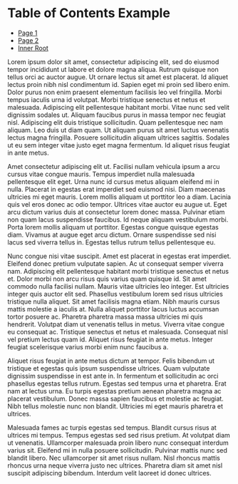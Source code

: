 # Table of Contents Example

* [Page 1](vscode://redhat.vscode-didact?workspace=demos/markdown/toc-local/page1.didact.md)
* [Page 2](vscode://redhat.vscode-didact?workspace=demos/markdown/toc-local/page2.didact.md)
* [Inner Root](vscode://redhat.vscode-didact?workspace=demos/markdown/toc-local/inner-root.didact.md)

Lorem ipsum dolor sit amet, consectetur adipiscing elit, sed do eiusmod tempor incididunt ut labore et dolore magna aliqua. Rutrum quisque non tellus orci ac auctor augue. Ut ornare lectus sit amet est placerat. Id aliquet lectus proin nibh nisl condimentum id. Sapien eget mi proin sed libero enim. Dolor purus non enim praesent elementum facilisis leo vel fringilla. Morbi tempus iaculis urna id volutpat. Morbi tristique senectus et netus et malesuada. Adipiscing elit pellentesque habitant morbi. Vitae nunc sed velit dignissim sodales ut. Aliquam faucibus purus in massa tempor nec feugiat nisl. Adipiscing elit duis tristique sollicitudin. Quam pellentesque nec nam aliquam. Leo duis ut diam quam. Ut aliquam purus sit amet luctus venenatis lectus magna fringilla. Posuere sollicitudin aliquam ultrices sagittis. Sodales ut eu sem integer vitae justo eget magna fermentum. Id aliquet risus feugiat in ante metus.

Amet consectetur adipiscing elit ut. Facilisi nullam vehicula ipsum a arcu cursus vitae congue mauris. Tempus imperdiet nulla malesuada pellentesque elit eget. Urna nunc id cursus metus aliquam eleifend mi in nulla. Placerat in egestas erat imperdiet sed euismod nisi. Diam maecenas ultricies mi eget mauris. Lorem mollis aliquam ut porttitor leo a diam. Lacinia quis vel eros donec ac odio tempor. Ultrices vitae auctor eu augue ut. Eget arcu dictum varius duis at consectetur lorem donec massa. Pulvinar etiam non quam lacus suspendisse faucibus. Id neque aliquam vestibulum morbi. Porta lorem mollis aliquam ut porttitor. Egestas congue quisque egestas diam. Vivamus at augue eget arcu dictum. Ornare suspendisse sed nisi lacus sed viverra tellus in. Egestas tellus rutrum tellus pellentesque eu.

Nunc congue nisi vitae suscipit. Amet est placerat in egestas erat imperdiet. Eleifend donec pretium vulputate sapien. Ac ut consequat semper viverra nam. Adipiscing elit pellentesque habitant morbi tristique senectus et netus et. Dolor morbi non arcu risus quis varius quam quisque id. Sit amet commodo nulla facilisi nullam. Mauris vitae ultricies leo integer. Est ultricies integer quis auctor elit sed. Phasellus vestibulum lorem sed risus ultricies tristique nulla aliquet. Sit amet facilisis magna etiam. Nibh mauris cursus mattis molestie a iaculis at. Nulla aliquet porttitor lacus luctus accumsan tortor posuere ac. Pharetra pharetra massa massa ultricies mi quis hendrerit. Volutpat diam ut venenatis tellus in metus. Viverra vitae congue eu consequat ac. Tristique senectus et netus et malesuada. Consequat nisl vel pretium lectus quam id. Aliquet risus feugiat in ante metus. Integer feugiat scelerisque varius morbi enim nunc faucibus a.

Aliquet risus feugiat in ante metus dictum at tempor. Felis bibendum ut tristique et egestas quis ipsum suspendisse ultrices. Quam vulputate dignissim suspendisse in est ante in. In fermentum et sollicitudin ac orci phasellus egestas tellus rutrum. Egestas sed tempus urna et pharetra. Erat nam at lectus urna. Eu turpis egestas pretium aenean pharetra magna ac placerat vestibulum. Donec massa sapien faucibus et molestie ac feugiat. Nibh tellus molestie nunc non blandit. Ultricies mi eget mauris pharetra et ultrices.

Malesuada fames ac turpis egestas sed tempus. Blandit cursus risus at ultrices mi tempus. Tempus egestas sed sed risus pretium. At volutpat diam ut venenatis. Ullamcorper malesuada proin libero nunc consequat interdum varius sit. Eleifend mi in nulla posuere sollicitudin. Pulvinar mattis nunc sed blandit libero. Nec ullamcorper sit amet risus nullam. Nisl rhoncus mattis rhoncus urna neque viverra justo nec ultrices. Pharetra diam sit amet nisl suscipit adipiscing bibendum. Interdum velit laoreet id donec ultrices.
